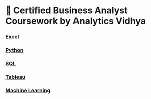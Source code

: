 
# 📍 Certified Business Analyst Coursework by Analytics Vidhya

### [Excel](https://github.com/sarathchandrikak/Business-Analyst/tree/main/Excel)
### [Python](https://github.com/sarathchandrikak/Business-Analyst/tree/main/Python)
### [SQL](https://github.com/sarathchandrikak/Business-Analyst/tree/main/SQL)
### [Tableau](https://github.com/sarathchandrikak/Food-Forecasting-Analysis)
### [Machine Learning](https://github.com/sarathchandrikak/Business-Analyst/tree/main/Machine%20Learning)
